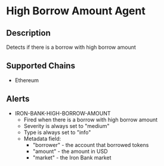 # High Borrow Amount Agent

## Description

Detects if there is a borrow with high borrow amount

## Supported Chains

- Ethereum

## Alerts

- IRON-BANK-HIGH-BORROW-AMOUNT
  - Fired when there is a borrow with high borrow amount
  - Severity is always set to "medium"
  - Type is always set to "info"
  - Metadata field:
    - "borrower" - the account that borrowed tokens
    - "amount" - the amount in USD
    - "market" - the Iron Bank market
